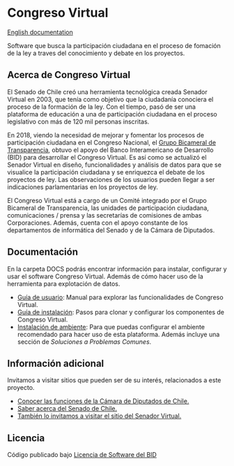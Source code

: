 # Congreso Virtual

[English documentation](..blob/master/README_en.md)

Software que busca la participación ciudadana en el proceso de fomación de la ley a traves del conocimiento y debate en los proyectos.

## Acerca  de Congreso Virtual

El Senado de Chile creó una herramienta tecnológica creada Senador Virtual en 2003, que tenía como objetivo que la ciudadanía conociera el proceso de la formación de la ley. Con el tiempo, pasó de ser una plataforma de educación a una de participación ciudadana en el proceso legislativo con más de 120 mil personas inscritas.

En 2018, viendo la necesidad de mejorar y fomentar los procesos de participación ciudadana en el Congreso Nacional, el [Grupo Bicameral de Transparencia](https://www.camara.cl/camara/media/bicameral/bicameral.html), obtuvo el apoyo del Banco Interamericano de Desarrollo (BID) para desarrollar el Congreso Virtual. Es así como se actualizó el Senador Virtual en diseño, funcionalidades y análisis de datos para que se visualice la participación ciudadana y se enriquezca el debate de los proyectos de ley. Las observaciones de los usuarios pueden llegar a ser indicaciones parlamentarias en los proyectos de ley.

El Congreso Virtual está a cargo de un Comité integrado por el Grupo Bicameral de Transparencia, las unidades de participación ciudadana, comunicaciones / prensa y las secretarías de comisiones de ambas Corporaciones. Además, cuenta con el apoyo constante de los departamentos de informática del Senado y de la Cámara de Diputados.

## Documentación

En la carpeta DOCS podrás encontrar información para instalar, configurar y usar el software Congreso Virtual. Además de cómo hacer uso de la herramienta para explotación de datos.
* [Guía de usuario](https://github.com/eii-pucv/congreso-virtual/blob/master/DOCS/MANUAL_USUARIO.pdf): Manual para explorar las funcionalidades de Congreso Virtual.
* [Guía de instalación](https://github.com/eii-pucv/congreso-virtual/blob/master/INSTALACION.md): Pasos para clonar y configurar los componentes de Congreso Virtual.
* [Instalación de ambiente](https://github.com/eii-pucv/congreso-virtual/blob/master/DOCS/INSTALACION_AMBIENTE.pdf): Para que puedas configurar el ambiente recomendado para hacer uso de esta plataforma. Además incluye una sección de _Soluciones a Problemas Comunes_.

## Información adicional

Invitamos a visitar sitios que pueden ser de su interés, relacionados a este proyecto.

* [Conocer las funciones de la Cámara de Diputados de Chile.](https://www.camara.cl/camara/camara_diputados.aspx)
* [Saber acerca del Senado de Chile.](https://www.senado.cl/funciones-del-senado/senado/2012-11-07/100615.html)
* [También lo invitamos a visitar el sitio del Senador Virtual.](https://www.senadorvirtual.cl)

## Licencia


Código publicado bajo [Licencia de Software del BID](../blob/master/LICENCIA)
